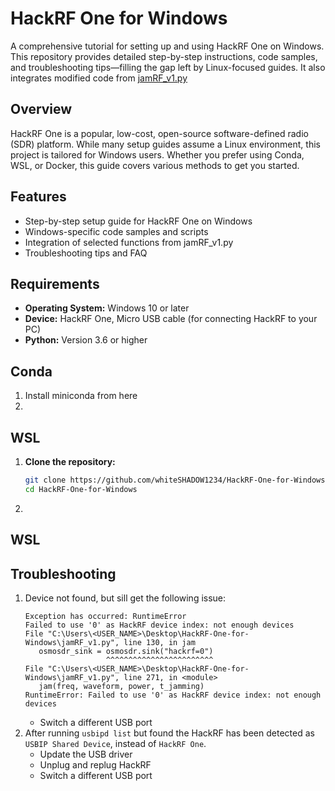 # HackRF One for Windows

A comprehensive tutorial for setting up and using HackRF One on Windows. This repository provides detailed step-by-step instructions, code samples, and troubleshooting tips—filling the gap left by Linux-focused guides. It also integrates modified code from [jamRF_v1.py](https://github.com/tiiuae/jamrf/blob/master/HackRF/jamRF_v1.py)

## Overview

HackRF One is a popular, low-cost, open-source software-defined radio (SDR) platform. While many setup guides assume a Linux environment, this project is tailored for Windows users. Whether you prefer using Conda, WSL, or Docker, this guide covers various methods to get you started.

## Features

- Step-by-step setup guide for HackRF One on Windows
- Windows-specific code samples and scripts
- Integration of selected functions from jamRF_v1.py
- Troubleshooting tips and FAQ

## Requirements

- **Operating System:** Windows 10 or later
- **Device:** HackRF One, Micro USB cable (for connecting HackRF to your PC)
- **Python:** Version 3.6 or higher




## Conda
1. Install miniconda from here
2. 


## WSL
1. **Clone the repository:**
   ```bash
   git clone https://github.com/whiteSHADOW1234/HackRF-One-for-Windows.git
   cd HackRF-One-for-Windows
   ```
2. 





## WSL



## Troubleshooting
1. Device not found, but sill get the following issue:
   ```
   Exception has occurred: RuntimeError
   Failed to use '0' as HackRF device index: not enough devices
   File "C:\Users\<USER_NAME>\Desktop\HackRF-One-for-Windows\jamRF_v1.py", line 130, in jam
      osmosdr_sink = osmosdr.sink("hackrf=0")
                     ^^^^^^^^^^^^^^^^^^^^^^^^
   File "C:\Users\<USER_NAME>\Desktop\HackRF-One-for-Windows\jamRF_v1.py", line 271, in <module>
      jam(freq, waveform, power, t_jamming)
   RuntimeError: Failed to use '0' as HackRF device index: not enough devices
   ```
   - Switch a different USB port
2. After running `usbipd list` but found the HackRF has been detected as `USBIP Shared Device`, instead of `HackRF One`.
   - Update the USB driver
   - Unplug and replug HackRF
   - Switch a different USB port